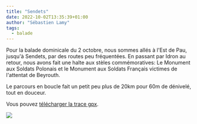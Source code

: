 ```yaml
---
title: "Sendets"
date: 2022-10-02T13:35:39+01:00
author: "Sébastien Lamy"
tags:
  - balade
---
```


Pour la balade dominicale du 2 octobre, nous sommes allés à
l'Est de Pau, jusqu'à Sendets, par des routes peu fréquentées.
En passant par Idron au retour, nous avons fait une halte aux stèles commémoratives:
Le Monument aux Soldats Polonais et le Monument aux Soldats Français
victimes de l'attentat de Beyrouth.

Le parcours en boucle fait un petit peu plus de 20km pour 60m de
dénivelé, tout en douceur.

Vous pouvez [télécharger la trace gpx](2022-10-02-sendets.gpx).

![](itineraire.jpg)
